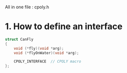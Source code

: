 All in one file : cpoly.h

# 1. How to define an interface

``` C++
struct CanFly 
{
    void (*fly)(void *arg);
    void (*flyOnWater)(void *arg);

    CPOLY_INTERFACE  // CPOLY macro
};
```

